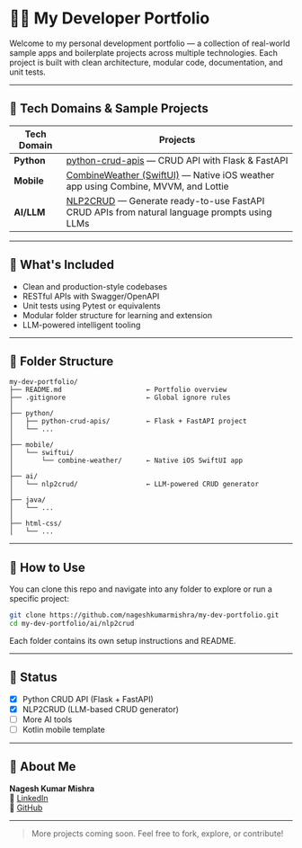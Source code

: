 # 👨‍💻 My Developer Portfolio

Welcome to my personal development portfolio — a collection of real-world sample apps and boilerplate projects across multiple technologies. Each project is built with clean architecture, modular code, documentation, and unit tests.

---

## 🚀 Tech Domains & Sample Projects

| Tech Domain | Projects |
|-------------|----------|
| **Python**  | [python-crud-apis](./python/python-crud-apis) — CRUD API with Flask & FastAPI |
| **Mobile**  | [CombineWeather (SwiftUI)](./mobile/swiftui/CombineWeather) — Native iOS weather app using Combine, MVVM, and Lottie |
| **AI/LLM**  | [NLP2CRUD](./ai/nlp2crud) — Generate ready-to-use FastAPI CRUD APIs from natural language prompts using LLMs |

---

## 🧠 What's Included

- Clean and production-style codebases
- RESTful APIs with Swagger/OpenAPI
- Unit tests using Pytest or equivalents
- Modular folder structure for learning and extension
- LLM-powered intelligent tooling

---

## 📁 Folder Structure

```
my-dev-portfolio/
├── README.md                     ← Portfolio overview
├── .gitignore                    ← Global ignore rules
│
├── python/
│   ├── python-crud-apis/         ← Flask + FastAPI project
│   └── ...
│
├── mobile/
│   └── swiftui/
│       └── combine-weather/      ← Native iOS SwiftUI app
│
├── ai/
│   └── nlp2crud/                 ← LLM-powered CRUD generator
│
├── java/
│   └── ...
│
├── html-css/
│   └── ...
```

---

## 🧬 How to Use

You can clone this repo and navigate into any folder to explore or run a specific project:

```bash
git clone https://github.com/nageshkumarmishra/my-dev-portfolio.git
cd my-dev-portfolio/ai/nlp2crud
```

Each folder contains its own setup instructions and README.

---

## 🧪 Status

- [x] Python CRUD API (Flask + FastAPI)
- [x] NLP2CRUD (LLM-based CRUD generator)
- [ ] More AI tools
- [ ] Kotlin mobile template

---

## 🙋 About Me

**Nagesh Kumar Mishra**  
🔗 [LinkedIn](https://linkedin.com/in/nageshkumarmishra)  
🐙 [GitHub](https://github.com/nageshkumarmishra)

---

> More projects coming soon. Feel free to fork, explore, or contribute!

